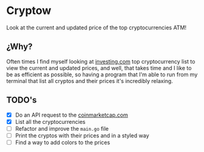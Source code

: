# Cryptow

Look at the current and updated price of the top cryptocurrencies ATM!

## ¿Why?

Often times I find myself looking at [investing.com](https://investing.com/crypto) top cryptocurrency list to view
the current and updated prices, and well, that takes time and I like to be as efficient as possible, so having a program that
I'm able to run from my terminal that list all cryptos and their prices it's incredibly relaxing.

## TODO's

- [x] Do an API request to the [coinmarketcap.com](https://coinmarketcap.com)
- [x] List all the cryptocurrencies
- [ ] Refactor and improve the `main.go` file
- [ ] Print the cryptos with their prices and in a styled way
- [ ] Find a way to add colors to the prices